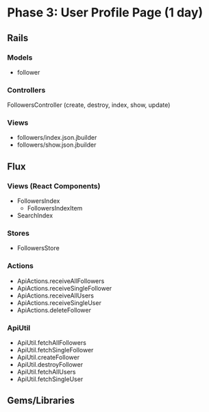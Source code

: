 # Phase 3: User Profile Page (1 day)

## Rails
### Models
* follower

### Controllers
FollowersController (create, destroy, index, show, update)


### Views
* followers/index.json.jbuilder
* followers/show.json.jbuilder

## Flux
### Views (React Components)
* FollowersIndex
  - FollowersIndexItem
* SearchIndex

### Stores
* FollowersStore

### Actions
* ApiActions.receiveAllFollowers
* ApiActions.receiveSingleFollower
* ApiActions.receiveAllUsers
* ApiActions.receiveSingleUser
* ApiActions.deleteFollower

### ApiUtil
* ApiUtil.fetchAllFollowers
* ApiUtil.fetchSingleFollower
* ApiUtil.createFollower
* ApiUtil.destroyFollower
* ApiUtil.fetchAllUsers
* ApiUtil.fetchSingleUser

## Gems/Libraries
